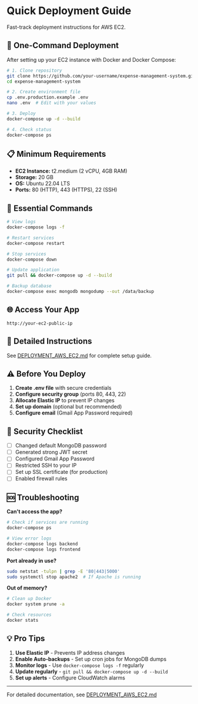 # Quick Deployment Guide

Fast-track deployment instructions for AWS EC2.

## 🚀 One-Command Deployment

After setting up your EC2 instance with Docker and Docker Compose:

```bash
# 1. Clone repository
git clone https://github.com/your-username/expense-management-system.git
cd expense-management-system

# 2. Create environment file
cp .env.production.example .env
nano .env  # Edit with your values

# 3. Deploy
docker-compose up -d --build

# 4. Check status
docker-compose ps
```

## 📋 Minimum Requirements

- **EC2 Instance:** t2.medium (2 vCPU, 4GB RAM)
- **Storage:** 20 GB
- **OS:** Ubuntu 22.04 LTS
- **Ports:** 80 (HTTP), 443 (HTTPS), 22 (SSH)

## 🔧 Essential Commands

```bash
# View logs
docker-compose logs -f

# Restart services
docker-compose restart

# Stop services
docker-compose down

# Update application
git pull && docker-compose up -d --build

# Backup database
docker-compose exec mongodb mongodump --out /data/backup
```

## 🌐 Access Your App

```
http://your-ec2-public-ip
```

## 📖 Detailed Instructions

See [DEPLOYMENT_AWS_EC2.md](./DEPLOYMENT_AWS_EC2.md) for complete setup guide.

## ⚠️ Before You Deploy

1. **Create .env file** with secure credentials
2. **Configure security group** (ports 80, 443, 22)
3. **Allocate Elastic IP** to prevent IP changes
4. **Set up domain** (optional but recommended)
5. **Configure email** (Gmail App Password required)

## 🔐 Security Checklist

- [ ] Changed default MongoDB password
- [ ] Generated strong JWT secret
- [ ] Configured Gmail App Password
- [ ] Restricted SSH to your IP
- [ ] Set up SSL certificate (for production)
- [ ] Enabled firewall rules

## 🆘 Troubleshooting

**Can't access the app?**
```bash
# Check if services are running
docker-compose ps

# View error logs
docker-compose logs backend
docker-compose logs frontend
```

**Port already in use?**
```bash
sudo netstat -tulpn | grep -E '80|443|5000'
sudo systemctl stop apache2  # If Apache is running
```

**Out of memory?**
```bash
# Clean up Docker
docker system prune -a

# Check resources
docker stats
```

## 💡 Pro Tips

1. **Use Elastic IP** - Prevents IP address changes
2. **Enable Auto-backups** - Set up cron jobs for MongoDB dumps
3. **Monitor logs** - Use `docker-compose logs -f` regularly
4. **Update regularly** - `git pull && docker-compose up -d --build`
5. **Set up alerts** - Configure CloudWatch alarms

---

For detailed documentation, see [DEPLOYMENT_AWS_EC2.md](./DEPLOYMENT_AWS_EC2.md)
